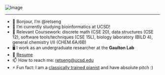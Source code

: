 ![Image](profile.png)
***
- 👋 Bonjour, I’m @retseng
- 👀 I’m currently studying bioinformatics at UCSD!
- 🌱 Relevant Coursework: discrete math (CSE 20), data structures (CSE 12), software tools/techniques (CSE 15L), biology laboratory (BILD 4), general chemistry I/II (CHEM 6A/6B)
- 🖥️ I work as an undergraduate researcher at the **Gaulton Lab**
- 📄 [Resume](Tseng_Resume.pdf)
- 📫 How to reach me: retseng@ucsd.edu
- ⚡ Fun fact: I am a [classically trained pianist](https://www.youtube.com/watch?v=JFrJAjz57l8&list=PLQiV0dKfYhz8Xv3nAGd2K3eEpDjA7MBmO) and have absolute pitch :)
